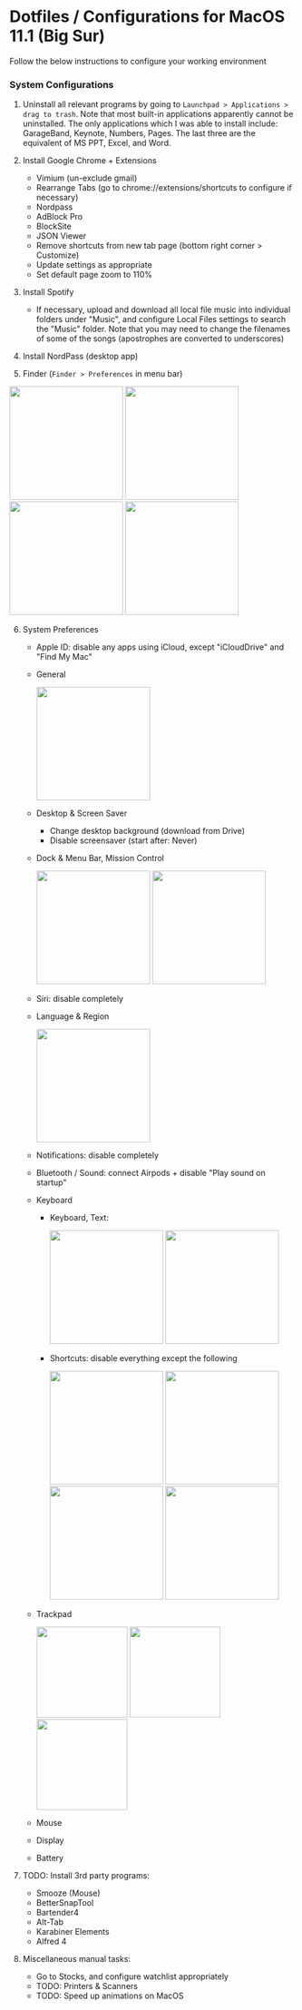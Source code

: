 # Dotfiles / Configurations for MacOS 11.1 (Big Sur)

Follow the below instructions to configure your working environment

### System Configurations

1. Uninstall all relevant programs by going to `Launchpad > Applications > drag to trash`. Note that most built-in applications apparently cannot be uninstalled. The only applications which I was able to install include: GarageBand, Keynote, Numbers, Pages. The last three are the equivalent of MS PPT, Excel, and Word.

2. Install Google Chrome + Extensions
    - Vimium (un-exclude gmail)
    - Rearrange Tabs (go to chrome://extensions/shortcuts to configure if necessary)
    - Nordpass
    - AdBlock Pro
    - BlockSite
    - JSON Viewer
    - Remove shortcuts from new tab page (bottom right corner > Customize)
    - Update settings as appropriate
    - Set default page zoom to 110%

3. Install Spotify
    - If necessary, upload and download all local file music into individual folders under "Music", and configure Local Files settings to search the "Music" folder. Note that you may need to change the filenames of some of the songs (apostrophes are converted to underscores)

4. Install NordPass (desktop app)

5. Finder (`Finder > Preferences` in menu bar)

<img src="./images/system/finder/finder_1_general.png" height="200"> <img src="./images/system/finder/finder_2_tags.png" height="200"> <img src="./images/system/finder/finder_3_sidebar.png" height="200"> <img src="./images/system/finder/finder_4_advanced.png" height="200">

6. System Preferences
    - Apple ID: disable any apps using iCloud, except "iCloudDrive" and "Find My Mac"
    - General

        <img src="./images/system/preferences/preferences_1_general.png" height="200">

    - Desktop & Screen Saver
        - Change desktop background (download from Drive)
        - Disable screensaver (start after: Never)
    - Dock & Menu Bar, Mission Control

        <img src="./images/system/preferences/preferences_2_desktop_and_screen_saver.png" height="200"> <img src="./images/system/preferences/preferences_3_mission_control.png" height="200">

    - Siri: disable completely
    - Language & Region

        <img src="./images/system/preferences/preferences_4_language_and_region.png" height="200">

    - Notifications: disable completely
    - Bluetooth / Sound: connect Airpods + disable "Play sound on startup"
    - Keyboard
        - Keyboard, Text:

            <img src="./images/system/preferences/preferences_5_keyboard_keyboard.png" height="200"> <img src="./images/system/preferences/preferences_6_keyboard_text.png" height="200">

        - Shortcuts: disable everything except the following

            <img src="./images/system/preferences/preferences_7_keyboard_shortcuts_mission_control.png" height="200"> <img src="./images/system/preferences/preferences_8_keyboard_shortcuts_keyboard.png" height="200"> <img src="./images/system/preferences/preferences_9_keyboard_shortcuts_screenshots.png" height="200"> <img src="./images/system/preferences/preferences_10_keyboard_shortcuts_spotlight.png" height="200">

    - Trackpad

        <img src="./images/system/preferences/preferences_11_trackpad_point_and_click.png" height="160"> <img src="./images/system/preferences/preferences_12_trackpad_scroll_and_zoom.png" height="160"> <img src="images/system/preferences/preferences_13_more_gestures.png" height="160">

    - Mouse
    - Display
    - Battery

7. TODO: Install 3rd party programs:
    - Smooze (Mouse)
    - BetterSnapTool
    - Bartender4
    - Alt-Tab
    - Karabiner Elements
    - Alfred 4

8. Miscellaneous manual tasks:
    - Go to Stocks, and configure watchlist appropriately
    - TODO: Printers & Scanners
    - TODO: Speed up animations on MacOS
